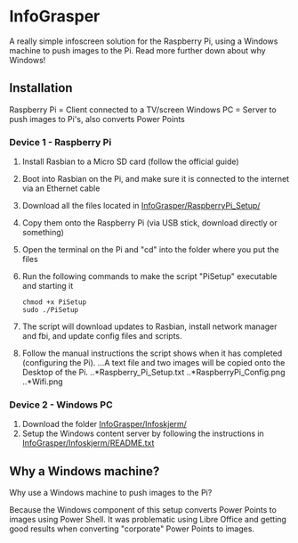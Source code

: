 # InfoGrasper
A really simple infoscreen solution for the Raspberry Pi, using a Windows machine to push images to the Pi. Read more further down about why Windows!


## Installation
Raspberry Pi = Client connected to a TV/screen
Windows PC = Server to push images to Pi's, also converts Power Points

### Device 1 - Raspberry Pi
1. Install Rasbian to a Micro SD card (follow the official guide)
2. Boot into Rasbian on the Pi, and make sure it is connected to the internet via an Ethernet cable
3. Download all the files located in [InfoGrasper/RaspberryPi_Setup/](https://github.com/runeandre/InfoGrasper/tree/master/RaspberryPi_Setup/)
4. Copy them onto the Raspberry Pi (via USB stick, download directly or something)
5. Open the terminal on the Pi and "cd" into the folder where you put the files
6. Run the following commands to make the script "PiSetup" executable and starting it

    ```    
    chmod +x PiSetup
    sudo ./PiSetup
    ```

7. The script will download updates to Rasbian, install network manager and fbi, and update config files and scripts.
8. Follow the manual instructions the script shows when it has completed (configuring the Pi).
...A text file and two images will be copied onto the Desktop of the Pi.
..*Raspberry_Pi_Setup.txt
..*RaspberryPi_Config.png
..*Wifi.png

### Device 2 - Windows PC
1. Download the folder [InfoGrasper/Infoskjerm/](https://github.com/runeandre/InfoGrasper/tree/master/Infoskjerm/)
2. Setup the Windows content server by following the instructions in [InfoGrasper/Infoskjerm/README.txt](https://github.com/runeandre/InfoGrasper/tree/master/Infoskjerm/README.txt)

## Why a Windows machine?
Why use a Windows machine to push images to the Pi?

Because the Windows component of this setup converts Power Points to images using Power Shell.
It was problematic using Libre Office and getting good results when converting "corporate" Power Points to images.